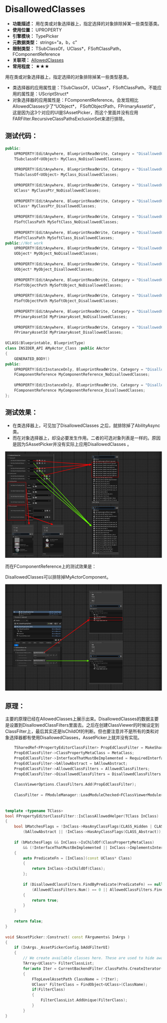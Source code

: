 ﻿# DisallowedClasses

- **功能描述：** 用在类或对象选择器上，指定选择的对象排除掉某一些类型基类。
- **使用位置：** UPROPERTY
- **引擎模块：** TypePicker
- **元数据类型：** strings="a，b，c"
- **限制类型：** TSubClassOf，UClass*，FSoftClassPath，FComponentReference
- **关联项：** [AllowedClasses](#Meta_TypePicker_AllowedClasses)
- **常用程度：** ★★★

用在类或对象选择器上，指定选择的对象排除掉某一些类型基类。

- 类选择器的应用属性是：TSubClassOf，UClass*，FSoftClassPath。不能应用的属性是：UScriptStruct*
- 对象选择器的应用属性是：FComponentReference。会发现相比AllowedClasses少了“UObject*， FSoftObjectPath，FPrimaryAssetId”，这是因为这3个对应的UI是SAssetPicker，而这个里面并没有应用FARFilter.RecursiveClassPathsExclusionSet来进行排除。

## 测试代码：

```cpp
public:
	UPROPERTY(EditAnywhere, BlueprintReadWrite, Category = "DisallowedClassesTest|TSubclassOf")
	TSubclassOf<UObject> MyClass_NoDisallowedClasses;

	UPROPERTY(EditAnywhere, BlueprintReadWrite, Category = "DisallowedClassesTest|TSubclassOf", meta = (DisallowedClasses = "/Script/GameplayAbilities.AbilityAsync"))
	TSubclassOf<UObject> MyClass_DisallowedClasses;

	UPROPERTY(EditAnywhere, BlueprintReadWrite, Category = "DisallowedClassesTest|UClass*")
	UClass* MyClassPtr_NoDisallowedClasses;

	UPROPERTY(EditAnywhere, BlueprintReadWrite, Category = "DisallowedClassesTest|UClass*", meta = (DisallowedClasses = "/Script/GameplayAbilities.AbilityAsync"))
	UClass* MyClassPtr_DisallowedClasses;

	UPROPERTY(EditAnywhere, BlueprintReadWrite, Category = "DisallowedClassesTest|FSoftClassPath")
	FSoftClassPath MySoftClass_NoDisallowedClasses;

	UPROPERTY(EditAnywhere, BlueprintReadWrite, Category = "DisallowedClassesTest|FSoftClassPath", meta = (DisallowedClasses = "/Script/GameplayAbilities.AbilityAsync"))
	FSoftClassPath MySoftClass_DisallowedClasses;
public://Not work
	UPROPERTY(EditAnywhere, BlueprintReadWrite, Category = "DisallowedClassesTest|FSoftObjectPath")
	UObject* MyObject_NoDisallowedClasses;

	UPROPERTY(EditAnywhere, BlueprintReadWrite, Category = "DisallowedClassesTest|FSoftObjectPath", meta = (DisallowedClasses = "/Script/Engine.Texture2D"))
	UObject* MyObject_DisallowedClasses;

	UPROPERTY(EditAnywhere, BlueprintReadWrite, Category = "DisallowedClassesTest|FSoftObjectPath")
	FSoftObjectPath MySoftObject_NoDisallowedClasses;

	UPROPERTY(EditAnywhere, BlueprintReadWrite, Category = "DisallowedClassesTest|FSoftObjectPath", meta = (DisallowedClasses = "/Script/Engine.Texture2D"))
	FSoftObjectPath MySoftObject_DisallowedClasses;

	UPROPERTY(EditAnywhere, BlueprintReadWrite, Category = "DisallowedClassesTest|FPrimaryAssetId")
	FPrimaryAssetId MyPrimaryAsset_NoDisallowedClasses;

	UPROPERTY(EditAnywhere, BlueprintReadWrite, Category = "DisallowedClassesTest|FPrimaryAssetId", meta = (DisallowedClasses = "MyPrimaryDataAsset"))
	FPrimaryAssetId MyPrimaryAsset_DisallowedClasses;

UCLASS(Blueprintable, BlueprintType)
class INSIDER_API AMyActor_Class :public AActor
{
	GENERATED_BODY()
public:
	UPROPERTY(EditInstanceOnly, BlueprintReadWrite, Category = "DisallowedClassesTest|FComponentReference", meta = (UseComponentPicker))
	FComponentReference MyComponentReference_NoDisallowedClasses;

	UPROPERTY(EditInstanceOnly, BlueprintReadWrite, Category = "DisallowedClassesTest|FComponentReference", meta = (UseComponentPicker, DisallowedClasses = "MyActorComponent"))
	FComponentReference MyComponentReference_DisallowedClasses;
};

```

## 测试效果：

- 在类选择器上，可见加了DisallowedClasses 之后，就排除掉了AbilityAsync类。
- 而在对象选择器上，却没必要发生作用。二者的可选对象列表是一样的。原因是因为SAssetPicker并没有实际上应用DisallowedClasses 。

![DisallowedClasses](Meta_TypePicker_DisallowedClasses_DisallowedClasses.jpg)

而在FComponentReference上的测试效果是：

DisallowedClasses可以排除掉MyActorComponent。

![DisallowedClasses_ComponentReference](Meta_TypePicker_DisallowedClasses_DisallowedClasses_ComponentReference.jpg)

## 原理：

主要的原理已经在AllowedClasses上展示出来。DisallowedClasses的数据主要是设置到DisallowedClassFilters里面去。之后在创建ClassViewer的时候设定到ClassFilter上，最后其实还是IsChildOf的判断。但也要注意并不是所有的类和对象选择器都有使用DisallowedClasses，AssetPicker上就并没有实现。

```cpp
	TSharedRef<FPropertyEditorClassFilter> PropEdClassFilter = MakeShared<FPropertyEditorClassFilter>();
	PropEdClassFilter->ClassPropertyMetaClass = MetaClass;
	PropEdClassFilter->InterfaceThatMustBeImplemented = RequiredInterface;
	PropEdClassFilter->bAllowAbstract = bAllowAbstract;
	PropEdClassFilter->AllowedClassFilters = AllowedClassFilters;
	PropEdClassFilter->DisallowedClassFilters = DisallowedClassFilters;

	ClassViewerOptions.ClassFilters.Add(PropEdClassFilter);

	ClassFilter = FModuleManager::LoadModuleChecked<FClassViewerModule>("ClassViewer").CreateClassFilter(ClassViewerOptions);


template <typename TClass>
bool FPropertyEditorClassFilter::IsClassAllowedHelper(TClass InClass)
{
	bool bMatchesFlags = !InClass->HasAnyClassFlags(CLASS_Hidden | CLASS_HideDropDown | CLASS_Deprecated) &&
		(bAllowAbstract || !InClass->HasAnyClassFlags(CLASS_Abstract));

	if (bMatchesFlags && InClass->IsChildOf(ClassPropertyMetaClass)
		&& (!InterfaceThatMustBeImplemented || InClass->ImplementsInterface(InterfaceThatMustBeImplemented)))
	{
		auto PredicateFn = [InClass](const UClass* Class)
		{
			return InClass->IsChildOf(Class);
		};

		if (DisallowedClassFilters.FindByPredicate(PredicateFn) == nullptr &&
			(AllowedClassFilters.Num() == 0 || AllowedClassFilters.FindByPredicate(PredicateFn) != nullptr))
		{
			return true;
		}
	}

	return false;
}

void SAssetPicker::Construct( const FArguments& InArgs )
{
	if (InArgs._AssetPickerConfig.bAddFilterUI)
	{
		// We create available classes here. These are used to hide away the type filters in the filter list that don't match this list of classes
		TArray<UClass*> FilterClassList;
		for(auto Iter = CurrentBackendFilter.ClassPaths.CreateIterator(); Iter; ++Iter)
		{
			FTopLevelAssetPath ClassName = (*Iter);
			UClass* FilterClass = FindObject<UClass>(ClassName);
			if(FilterClass)
			{
				FilterClassList.AddUnique(FilterClass);
			}
		}
}
```